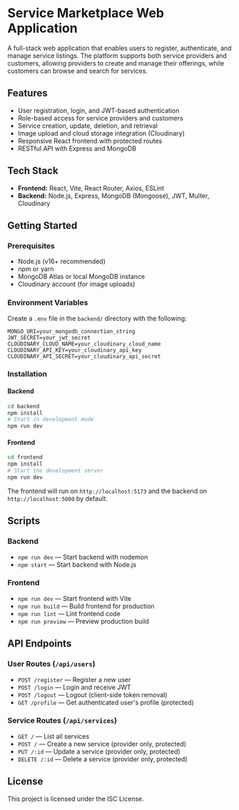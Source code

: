 # Service Marketplace Web Application

A full-stack web application that enables users to register, authenticate, and manage service listings. The platform supports both service providers and customers, allowing providers to create and manage their offerings, while customers can browse and search for services.

## Features
- User registration, login, and JWT-based authentication
- Role-based access for service providers and customers
- Service creation, update, deletion, and retrieval
- Image upload and cloud storage integration (Cloudinary)
- Responsive React frontend with protected routes
- RESTful API with Express and MongoDB

## Tech Stack
- **Frontend:** React, Vite, React Router, Axios, ESLint
- **Backend:** Node.js, Express, MongoDB (Mongoose), JWT, Multer, Cloudinary

## Getting Started

### Prerequisites
- Node.js (v16+ recommended)
- npm or yarn
- MongoDB Atlas or local MongoDB instance
- Cloudinary account (for image uploads)

### Environment Variables
Create a `.env` file in the `backend/` directory with the following:
```
MONGO_URI=your_mongodb_connection_string
JWT_SECRET=your_jwt_secret
CLOUDINARY_CLOUD_NAME=your_cloudinary_cloud_name
CLOUDINARY_API_KEY=your_cloudinary_api_key
CLOUDINARY_API_SECRET=your_cloudinary_api_secret
```

### Installation
#### Backend
```bash
cd backend
npm install
# Start in development mode
npm run dev
```

#### Frontend
```bash
cd frontend
npm install
# Start the development server
npm run dev
```

The frontend will run on `http://localhost:5173` and the backend on `http://localhost:5000` by default.

## Scripts
### Backend
- `npm run dev` — Start backend with nodemon
- `npm start` — Start backend with Node.js

### Frontend
- `npm run dev` — Start frontend with Vite
- `npm run build` — Build frontend for production
- `npm run lint` — Lint frontend code
- `npm run preview` — Preview production build

## API Endpoints
### User Routes (`/api/users`)
- `POST /register` — Register a new user
- `POST /login` — Login and receive JWT
- `POST /logout` — Logout (client-side token removal)
- `GET /profile` — Get authenticated user's profile (protected)

### Service Routes (`/api/services`)
- `GET /` — List all services
- `POST /` — Create a new service (provider only, protected)
- `PUT /:id` — Update a service (provider only, protected)
- `DELETE /:id` — Delete a service (provider only, protected)

## License
This project is licensed under the ISC License.
